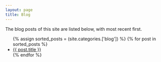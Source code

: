 ```yaml
---
layout: page
title: Blog
---
```


The blog posts of this site are listed below, with most recent first.

 <ul>
{% assign sorted_posts = (site.categories.['blog']) %}
{% for post in sorted_posts %}
<li><a href="{{ post.url }}">{{ post.title }}</a></li>
{% endfor %}
</ul>
